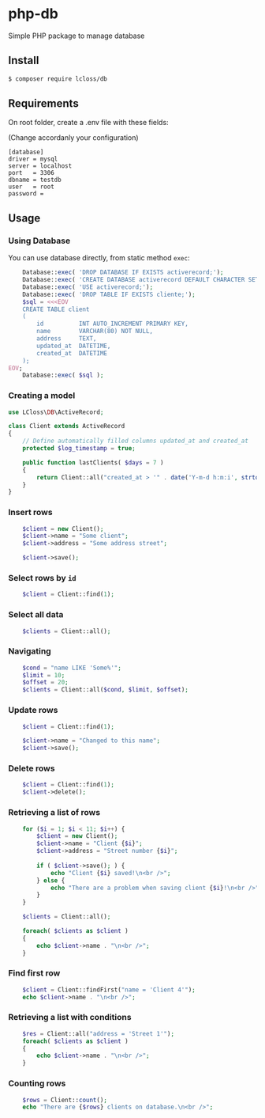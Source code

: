 # php-db
Simple PHP package to manage database

## Install

```bash
$ composer require lcloss/db
```

## Requirements

On root folder, create a .env file with these fields:

(Change accordanly your configuration)

```
[database]
driver = mysql
server = localhost
port   = 3306
dbname = testdb
user   = root
password = 
```

## Usage


### Using Database

You can use database directly, from static method `exec`:

```php
    Database::exec( 'DROP DATABASE IF EXISTS activerecord;');
    Database::exec( 'CREATE DATABASE activerecord DEFAULT CHARACTER SET utf8 DEFAULT COLLATE utf8_general_ci;');
    Database::exec( 'USE activerecord;');
    Database::exec( 'DROP TABLE IF EXISTS cliente;');
    $sql = <<<EOV
    CREATE TABLE client 
    (
        id          INT AUTO_INCREMENT PRIMARY KEY,
        name        VARCHAR(80) NOT NULL,
        address     TEXT,
        updated_at  DATETIME,
        created_at  DATETIME
    );
EOV;
    Database::exec( $sql );
```

### Creating a model

```php
use LCloss\DB\ActiveRecord;

class Client extends ActiveRecord
{
    // Define automatically filled columns updated_at and created_at
    protected $log_timestamp = true;

    public function lastClients( $days = 7 )
    {
        return Client::all("created_at > '" . date('Y-m-d h:m:i', strtotime("-{$days} days") ));
    }
}
```
### Insert rows

```php
    $client = new Client();
    $client->name = "Some client";
    $client->address = "Some address street";

    $client->save();
```

### Select rows by `id`

```php
    $client = Client::find(1);
```

### Select all data

```php
    $clients = Client::all();
```

### Navigating

```php
    $cond = "name LIKE 'Some%'";
    $limit = 10;
    $offset = 20;
    $clients = Client::all($cond, $limit, $offset);
```

### Update rows

```php
    $client = Client::find(1);

    $client->name = "Changed to this name";
    $client->save();
```

### Delete rows

```php
    $client = Client::find(1);
    $client->delete();
```

### Retrieving a list of rows

```php
    for ($i = 1; $i < 11; $i++) {
        $client = new Client();
        $client->name = "Client {$i}";
        $client->address = "Street number {$i}";
        
        if ( $client->save(); ) {
            echo "Client {$i} saved!\n<br />";
        } else {
            echo "There are a problem when saving client {$i}!\n<br />";
        }
    }

    $clients = Client::all();

    foreach( $clients as $client )
    {
        echo $client->name . "\n<br />";
    }
```

### Find first row

```php
    $client = Client::findFirst("name = 'Client 4'");
    echo $client->name . "\n<br />";
```

### Retrieving a list with conditions

```php
    $res = Client::all("address = 'Street 1'");
    foreach( $clients as $client )
    {
        echo $client->name . "\n<br />";
    }
```

### Counting rows

```php
    $rows = Client::count();
    echo "There are {$rows} clients on database.\n<br />";
```